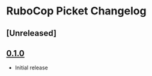 # RuboCop Picket Changelog

## [Unreleased]

## [0.1.0](https://github.com/picketengine/rubocop-picket/releases/tag/v0.1.0)

- Initial release
